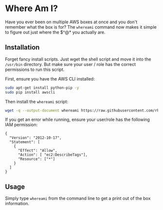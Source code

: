 # Where Am I?

Have you ever been on multiple AWS boxes at once and you don't remember what the box is for? The `whereami` command now makes it simple to figure out just where the $^@* you actually are.

## Installation

Forget fancy install scripts. Just wget the shell script and move it into the `/usr/bin` directory. But make sure your user / role has the correct permissions to run this script.

First, ensure you have the AWS CLI installed:

```bash
sudo apt-get install python-pip -y
sudo pip install awscli
```

Then install the `whereami` script:

```bash
wget -q --output-document whereami https://raw.githubusercontent.com/rhyeal/whereami/master/whereami && chmod a+x whereami && sudo mv whereami /usr/bin/whereami
```

If you get an error while running, ensure your user/role has the following IAM permission:

```
{
  "Version": "2012-10-17",
  "Statement": [
    {    
      "Effect": "Allow",
      "Action": [ "ec2:DescribeTags"],
      "Resource": ["*"]
    }
  ]
}
```

## Usage

Simply type `whereami` from the command line to get a print out of the box information.
